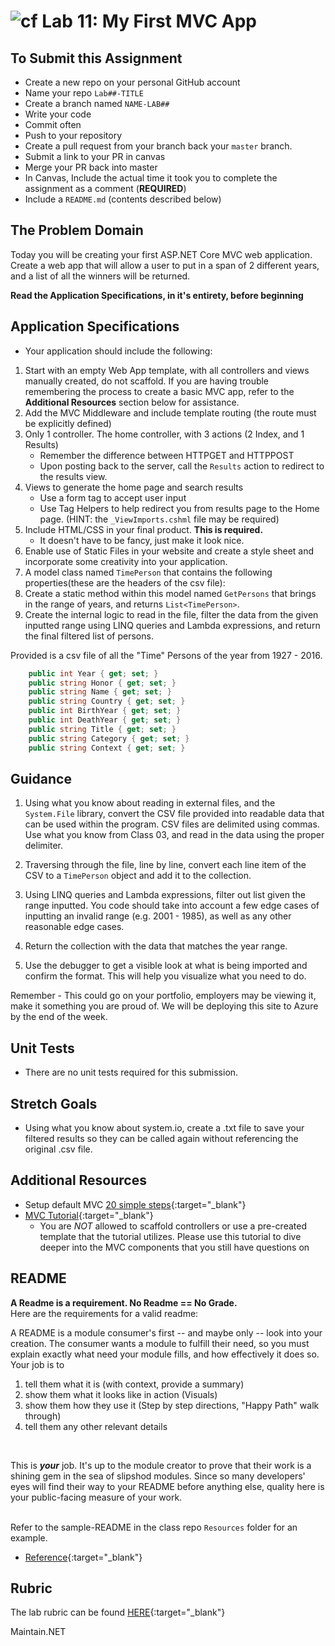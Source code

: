 ![cf](http://i.imgur.com/7v5ASc8.png) Lab 11: My First MVC App
=====================================

## To Submit this Assignment
- Create a new repo on your personal GitHub account
- Name your repo `Lab##-TITLE`
- Create a branch named `NAME-LAB##`
- Write your code
- Commit often
- Push to your repository
- Create a pull request from your branch back your `master` branch.
- Submit a link to your PR in canvas
- Merge your PR back into master
- In Canvas, Include the actual time it took you to complete the assignment as a comment (**REQUIRED**)
- Include a `README.md` (contents described below)

## The Problem Domain
Today you will be creating your first ASP.NET Core MVC web application.
Create a web app that will allow a user to put in a span of 2 different years, and a list of all the winners will be returned.

**Read the Application Specifications, in it's entirety, before beginning** <br />

## Application Specifications
- Your application should include the following:
1. Start with an empty Web App template, with all controllers and views manually created, do not scaffold. If you are having trouble remembering the process to create a basic MVC app, refer to the **Additional Resources** section below for assistance.
2. Add the MVC Middleware and include template routing (the route must be explicitly defined)
3. Only 1 controller. The home controller, with 3 actions (2 Index, and 1 Results)
    - Remember the difference between HTTPGET and HTTPPOST
    - Upon posting back to the server, call the `Results` action to redirect to the results view. 
4. Views to generate the home page and search results
    - Use a form tag to accept user input
    - Use Tag Helpers to help redirect you from results page to the Home page. (HINT: the `_ViewImports.cshml` file may be required)
5. Include HTML/CSS in your final product. **This is required.** 
    - It doesn't have to be fancy, just make it look nice.
6. Enable use of Static Files in your website and create a style sheet and incorporate some creativity into your application. 
7. A model class named `TimePerson` that contains the following properties(these are the headers of the csv file):
8. Create a static method within this model named `GetPersons` that brings in the range of years, and returns `List<TimePerson>`.  
9. Create the internal logic to read in the file, filter the data from the given inputted range using LINQ queries and Lambda expressions, and return the final filtered list of persons.

 Provided is a csv file of all the "Time" Persons of the year from 1927 - 2016. 
```csharp
	public int Year { get; set; }
	public string Honor { get; set; }
	public string Name { get; set; }
	public string Country { get; set; }
	public int BirthYear { get; set; }
	public int DeathYear { get; set; }
	public string Title { get; set; }
	public string Category { get; set; }
	public string Context { get; set; }
```

## Guidance
1. Using what you know about reading in external files, and the `System.File` library, convert the CSV file provided into readable data that can be used within the program. CSV files are delimited using commas. Use what you know from Class 03, and read in the data using the proper delimiter. 

2. Traversing through the file, line by line, convert each line item of the CSV to a `TimePerson` object and add it to the collection.

3. Using LINQ queries and Lambda expressions, filter out list given the range inputted. You code should take into account a few edge cases of inputting an invalid range (e.g. 2001 - 1985), as well as any other reasonable edge cases. 

4. Return the collection with the data that matches the year range.

5. Use the debugger to get a visible look at what is being imported and confirm the format. This will help you visualize what you need to do. 

Remember - This could go on your portfolio, employers may be viewing it, make it something you are proud of. We will be deploying
this site to Azure by the end of the week.


## Unit Tests
- There are no unit tests required for this submission.


## Stretch Goals
- Using what you know about system.io, create a .txt file to save your filtered results so they can be called again without referencing the original .csv file.


## Additional Resources
- Setup default MVC [20 simple steps](https://github.com/codefellows/code-401-dotnet-guide/blob/master/Curriculum/Class11/Resources/MVCSetup.md){:target="_blank"}
- [MVC Tutorial](https://docs.microsoft.com/en-us/aspnet/core/tutorials/first-mvc-app/start-mvc?view=aspnetcore-2.1&tabs=aspnetcore2x){:target="_blank"}
	- You are *NOT* allowed to scaffold controllers or use a pre-created template that the tutorial utilizes. Please use this tutorial to dive deeper into the MVC components that you still have questions on


## README
**A Readme is a requirement. No Readme == No Grade.** <br /> 
Here are the requirements for a valid readme: <br />

A README is a module consumer's first -- and maybe only -- look into your creation. The consumer wants a module to fulfill their need, so you must explain exactly what need your module fills, and how effectively it does so.
<br />
Your job is to

1. tell them what it is (with context, provide a summary)
2. show them what it looks like in action (Visuals)
3. show them how they use it (Step by step directions, "Happy Path" walk through)
4. tell them any other relevant details
<br />

This is ***your*** job. It's up to the module creator to prove that their work is a shining gem in the sea of slipshod modules. Since so many developers' eyes will find their way to your README before anything else, quality here is your public-facing measure of your work.

<br /> Refer to the sample-README in the class repo `Resources` folder for an example. 
- [Reference](https://github.com/noffle/art-of-readme){:target="_blank"} 

## Rubric

The lab rubric can be found [HERE](../../Resources/rubric){:target="_blank"} 



Maintain.NET
